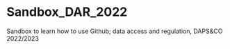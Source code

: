 # Sandbox_DAR_2022
Sandbox to learn how to use Github; data access and regulation, DAPS&amp;CO 2022/2023
